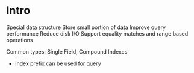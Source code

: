 # Intro
Special data structure
Store small portion of data
Improve query performance
Reduce disk I/O
Support equality matches and range based operations

Common types: Single Field, Compound Indexes
- index prefix can be used for query